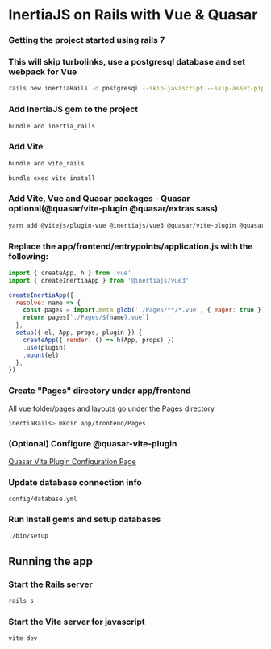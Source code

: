 # InertiaJS on Rails with Vue & Quasar

### Getting the project started using rails 7
### This will skip turbolinks, use a postgresql database and set webpack for Vue
   ```bash
   rails new inertiaRails -d postgresql --skip-javascript --skip-asset-pipeline
   ```
### Add InertiaJS gem to the project
   ```bash
   bundle add inertia_rails
   ```
### Add Vite

   ```bash
   bundle add vite_rails
   ```
   ```bash 
   bundle exec vite install
   ```
### Add Vite, Vue and Quasar packages - Quasar optional(@quasar/vite-plugin @quasar/extras sass)
   ```bash
   yarn add @vitejs/plugin-vue @inertiajs/vue3 @quasar/vite-plugin @quasar/extras sass vue
   ```
### Replace the app/frontend/entrypoints/application.js with the following:
   ```javascript
   import { createApp, h } from 'vue'
   import { createInertiaApp } from '@inertiajs/vue3'

   createInertiaApp({
     resolve: name => {
       const pages = import.meta.glob('./Pages/**/*.vue', { eager: true })
       return pages[`./Pages/${name}.vue`]
     },
     setup({ el, App, props, plugin }) {
       createApp({ render: () => h(App, props) })
       .use(plugin)
       .mount(el)
     },
   })
   ```
### Create "Pages" directory under app/frontend

   All vue folder/pages and layouts go under the Pages directory
   ```bash
   inertiaRails> mkdir app/frontend/Pages
   ```
### (Optional) Configure @quasar-vite-plugin 
[Quasar Vite Plugin Configuration Page](https://quasar.dev/start/vite-plugin)

### Update database connection info

   ```
   config/database.yml
   ```

### Run Install gems and setup databases
   ```bash
   ./bin/setup
   ```
## Running the app

### Start the Rails server
```bash 
rails s
```
### Start the Vite server for javascript
```bash 
vite dev
```

